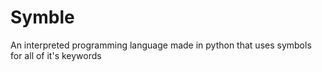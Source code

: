 # Symble
An interpreted programming language made in python that uses symbols for all of it's keywords
